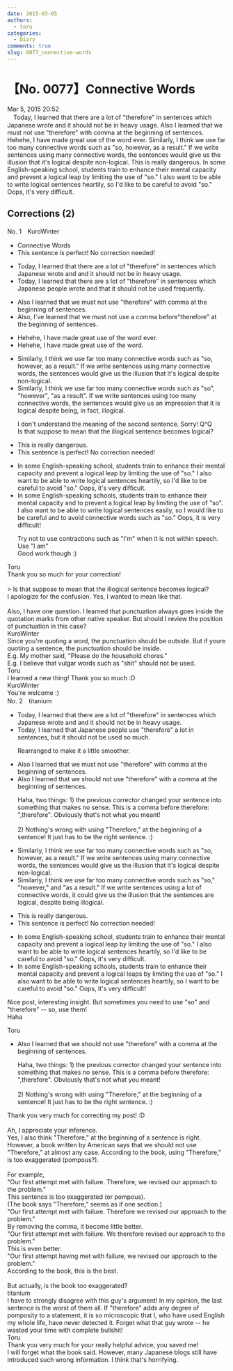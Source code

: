 ```yaml
---
date: 2015-03-05
authors:
  - toru
categories:
  - Diary
comments: true
slug: 0077_connective-words
---
```


# 【No. 0077】Connective Words
<div class="date">Mar 5, 2015 20:52</div>
<div id="post"><div id="body_show_ori">
　Today, I learned that there are a lot of "therefore" in sentences which Japanese wrote and it should not be in heavy usage. Also I learned that we must not use "therefore" with comma at the beginning of sentences. Hehehe, I have made great use of the word ever. Similarly, I think we use far too many connective words such as "so, however, as a result."  If we write sentences using many connective words, the sentences would give us the illusion that it's logical despite non-logical. This is really dangerous. In some English-speaking school, students train to enhance their mental capacity and prevent a logical leap by limiting the use of  "so."  I also want to be able to write logical sentences heartily, so I'd like to be careful to avoid "so."  Oops, it's very difficult.
</div></div>

<!-- more -->


## Corrections (2)
<div id="block"><div class="first_name"> No. 1　<span class="just_name">KuroWinter</span></div><div id="block2">
<ul class="correction_field">
<li class="incorrect">Connective Words</li>
<li class="corrected perfect">This sentence is perfect! No correction needed!</li>
</ul>
<ul class="correction_field">
<li class="incorrect">Today, I learned that there are a lot of "therefore" in sentences which Japanese wrote and and it should not be in heavy usage.</li>
<li class="corrected correct">
Today, I learned that there are a lot of "therefore" in sentences which Japanese people wrote and that it should not be used frequently.
</li>
</ul>
<ul class="correction_field">
<li class="incorrect">Also I learned that we must not use "therefore" with comma at the beginning of sentences.</li>
<li class="corrected correct">
Also, I've learned that we must not use a comma before"therefore" at the beginning of sentences.
</li>
</ul>
<ul class="correction_field">
<li class="incorrect">Hehehe, I have made great use of the word ever.</li>
<li class="corrected correct">
Hehehe, I have made great use of the word.
</li>
</ul>
<ul class="correction_field">
<li class="incorrect">Similarly, I think we use far too many connective words such as "so, however, as a result."  If we write sentences using many connective words, the sentences would give us the illusion that it's logical despite non-logical.</li>
<li class="corrected correct">
Similarly, I think we use far too many connective words such as "so", "however", "as a result". If we write sentences using too many connective words, the sentences would give us an impression that it is logical despite being, in fact, illogical.
<p class="correction_comment">I don't understand the meaning of the second sentence. Sorry! Q^Q<br/>Is that suppose to mean that the illogical sentence becomes logical?</p>
</li>
</ul>
<ul class="correction_field">
<li class="incorrect">This is really dangerous.</li>
<li class="corrected perfect">This sentence is perfect! No correction needed!</li>
</ul>
<ul class="correction_field">
<li class="incorrect">In some English-speaking school, students train to enhance their mental capacity and prevent a logical leap by limiting the use of  "so."  I also want to be able to write logical sentences heartily, so I'd like to be careful to avoid "so."  Oops, it's very difficult.</li>
<li class="corrected correct">
In some English-speaking schools, students train to enhance their mental capacity and to prevent a logical leap by limiting the use of "so". I also want to be able to write logical sentences easily, so I would like to be careful and to avoid connective words such as "so." Oops, it is very difficult!
<p class="correction_comment">Try not to use contractions such as "I'm" when it is not within speech. Use "I am"<br/>Good work though :)</p>
</li>
</ul>
</div><div class="name"><span class="just_name">Toru</span><br>
Thank you so much for your correction!<br/><br/>&gt; Is that suppose to mean that the illogical sentence becomes logical?<br/>I apologize for the confusion. Yes, I wanted to mean like that. <br/><br/>Also, I have one question. I learned that punctuation always goes inside the quotation marks from other native speaker. But should I review the position of punctuation in this case?
</div>
<div class="name"><span class="just_name">KuroWinter</span><br>
Since you're quoting a word, the punctuation should be outside. But if youre quoting a sentence, the punctuation should be inside. <br/>E.g. My mother said, "Please do the household chores."<br/>E.g. I believe that vulgar words such as "shit" should not be used.
</div>
<div class="name"><span class="just_name">Toru</span><br>
I learned a new thing! Thank you so much :D
</div>
<div class="name"><span class="just_name">KuroWinter</span><br>
You're welcome :)
</div>
</div>
<div id="block"><div class="first_name"> No. 2　<span class="just_name">titanium</span></div><div id="block2">
<ul class="correction_field">
<li class="incorrect">Today, I learned that there are a lot of "therefore" in sentences which Japanese wrote and and it should not be in heavy usage.</li>
<li class="corrected correct">
Today, I learned that<span class="f_blue"> Japanese people use</span> "therefore" <span class="f_blue">a lot </span>in sentences<span class="f_blue">,</span> <span class="f_blue">but </span>it should not be <span class="f_blue">used so much</span>.
<p class="correction_comment">Rearranged to make it a little smoother.</p>
</li>
</ul>
<ul class="correction_field">
<li class="incorrect">Also I learned that we must not use "therefore" with comma at the beginning of sentences.</li>
<li class="corrected correct">
Also I learned that we <span class="f_blue">should</span> not use "therefore" with <span class="f_blue">a</span> comma at the beginning of sentences.
<p class="correction_comment">Haha, two things: 1) the previous corrector changed your sentence into something that makes no sense. This is a comma before therefore: ",therefore". Obviously that's not what you meant!<br/><br/>2) Nothing's wrong with using "Therefore," at the beginning of a sentence! It just has to be the right sentence. :)</p>
</li>
</ul>
<ul class="correction_field">
<li class="incorrect">Similarly, I think we use far too many connective words such as "so, however, as a result."  If we write sentences using many connective words, the sentences would give us the illusion that it's logical despite non-logical.</li>
<li class="corrected correct">
Similarly, I think we use far too many connective words such as "so,<span class="f_red">"</span> <span class="f_red">"</span>however,<span class="f_red">" and "</span>as a result." If we write sentences using <span class="f_blue">a lot of</span> connective words, <span class="f_blue">it could give us</span> the illusion that <span class="f_blue">the sentences are</span> logical<span class="f_blue">,</span> despite <span class="f_red">being il</span>logical.
</li>
</ul>
<ul class="correction_field">
<li class="incorrect">This is really dangerous.</li>
<li class="corrected perfect">This sentence is perfect! No correction needed!</li>
</ul>
<ul class="correction_field">
<li class="incorrect">In some English-speaking school, students train to enhance their mental capacity and prevent a logical leap by limiting the use of  "so."  I also want to be able to write logical sentences heartily, so I'd like to be careful to avoid "so."  Oops, it's very difficult.</li>
<li class="corrected correct">
In some English-speaking school<span class="f_red">s</span>, students train to enhance their mental capacity and prevent <span class="f_red"><span class="sline">a </span></span>logical leap<span class="f_red">s</span> by limiting the use of "so." I also want to be able to write logical sentences<span class="f_gray"><span class="sline"> heartily</span></span>, so I<span class="f_blue"> want</span> to be careful to avoid "so." Oops, it's very difficult<span class="f_blue">!</span>
</li>
</ul>
<p class="comment_small">
 Nice post, interesting insight. But sometimes you need to use "so" and "therefore" -- so, use them!
 <br/>
 Haha
</p>

</div><div class="name"><span class="just_name">Toru</span><br><div class="quote_field"><ul class="correction_field">
<li class="corrected correct">
Also I learned that we <span class="f_blue">should</span> not use "therefore" with <span class="f_blue">a</span> comma at the beginning of sentences.
<p class="correction_comment">
Haha, two things: 1) the previous corrector changed your sentence into something that makes no sense. This is a comma before therefore: ",therefore". Obviously that's not what you meant!<br/><br/>2) Nothing's wrong with using "Therefore," at the beginning of a sentence! It just has to be the right sentence. :)
</p>
</li>
</ul></div>
Thank you very much for correcting my post! :D<br/><br/>Ah, I appreciate your inference.<br/>Yes, I also think "Therefore," at the beginning of a sentence is right. However, a book written by American says that we should not use "Therefore," at almost any case. According to the book, using "Therefore," is too exaggerated (pompous?).<br/><br/>For example,<br/>"Our first attempt met with failure. Therefore, we revised our approach to the problem."<br/>This sentence is too exaggerated (or pompous).<br/>(The book says "Therefore," seems as if one section.)<br/>"Our first attempt met with failure. Therefore we revised our approach to the problem."<br/>By removing the comma, it become little better.<br/>"Our first attempt met with failure. We therefore revised our approach to the problem."<br/>This is even better.<br/>"Our first attempt having met with failure, we revised our approach to the problem."<br/>According to the book, this is the best.<br/><br/>But actually, is the book too exaggerated?
</div>
<div class="name"><span class="just_name">titanium</span><br>
I have to strongly disagree with this guy's argument! In my opinion, the last sentence is the worst of them all. If "therefore" adds any degree of pomposity to a statement, it is so microscopic that I, who have used English my whole life, have never detected it. Forget what that guy wrote -- he wasted your time with complete bullshit!
</div>
<div class="name"><span class="just_name">Toru</span><br>
Thank you very much for your really helpful advice, you saved me!<br/>I will forget what the book said. However, many Japanese blogs still have introduced such wrong information. I think that's horrifying.
</div>
</div>
